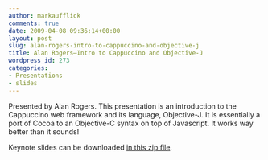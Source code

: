 ```yaml
---
author: markaufflick
comments: true
date: 2009-04-08 09:36:14+00:00
layout: post
slug: alan-rogers-intro-to-cappuccino-and-objective-j
title: Alan Rogers—Intro to Cappuccino and Objective-J
wordpress_id: 273
categories:
- Presentations
- slides
---
```


Presented by Alan Rogers. This presentation is an introduction to the Cappuccino web framework and its language, Objective-J. It is essentially a port of Cocoa to an Objective-C syntax on top of Javascript. It works way better than it sounds!

Keynote slides can be downloaded [in this zip file](https://github.com/cocoaheads/sydney/raw/master/presentations/2009/capp-objj-cocoaheadsau.zip).

